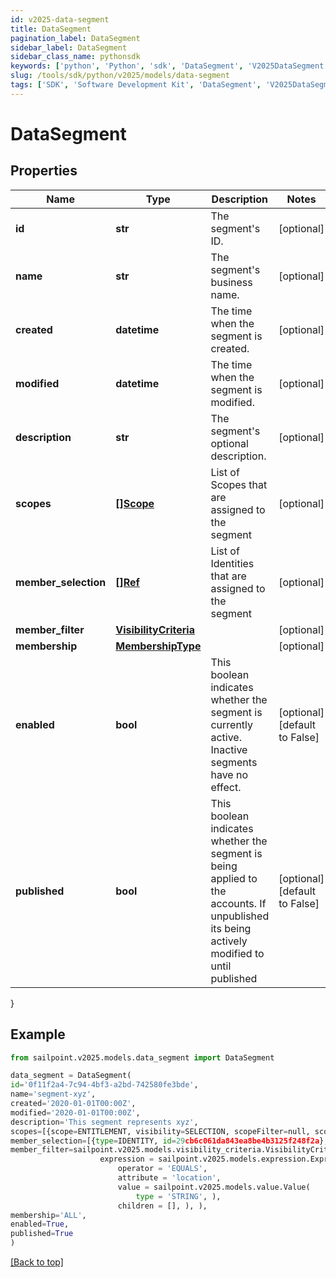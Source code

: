 ```yaml
---
id: v2025-data-segment
title: DataSegment
pagination_label: DataSegment
sidebar_label: DataSegment
sidebar_class_name: pythonsdk
keywords: ['python', 'Python', 'sdk', 'DataSegment', 'V2025DataSegment']
slug: /tools/sdk/python/v2025/models/data-segment
tags: ['SDK', 'Software Development Kit', 'DataSegment', 'V2025DataSegment']
---
```


# DataSegment

## Properties

| Name | Type | Description | Notes |
| --- | --- | --- | --- |
| **id** | **str** | The segment's ID. | [optional] |
| **name** | **str** | The segment's business name. | [optional] |
| **created** | **datetime** | The time when the segment is created. | [optional] |
| **modified** | **datetime** | The time when the segment is modified. | [optional] |
| **description** | **str** | The segment's optional description. | [optional] |
| **scopes** | [**[]Scope**](scope) | List of Scopes that are assigned to the segment | [optional] |
| **member_selection** | [**[]Ref**](ref) | List of Identities that are assigned to the segment | [optional] |
| **member_filter** | [**VisibilityCriteria**](visibility-criteria) |  | [optional] |
| **membership** | [**MembershipType**](membership-type) |  | [optional] |
| **enabled** | **bool** | This boolean indicates whether the segment is currently active. Inactive segments have no effect. | [optional] [default to False] |
| **published** | **bool** | This boolean indicates whether the segment is being applied to the accounts. If unpublished its being actively modified to until published | [optional] [default to False] |

}

## Example

```python
from sailpoint.v2025.models.data_segment import DataSegment

data_segment = DataSegment(
id='0f11f2a4-7c94-4bf3-a2bd-742580fe3bde',
name='segment-xyz',
created='2020-01-01T00:00Z',
modified='2020-01-01T00:00Z',
description='This segment represents xyz',
scopes=[{scope=ENTITLEMENT, visibility=SELECTION, scopeFilter=null, scopeSelection=[{type=ENTITLEMENT, id=34d73f611449463ea4fdcf02cda0c397}]}],
member_selection=[{type=IDENTITY, id=29cb6c061da843ea8be4b3125f248f2a}, {type=IDENTITY, id=f7b1b8a35fed4fd4ad2982014e137e19}],
member_filter=sailpoint.v2025.models.visibility_criteria.VisibilityCriteria(
                    expression = sailpoint.v2025.models.expression.Expression(
                        operator = 'EQUALS',
                        attribute = 'location',
                        value = sailpoint.v2025.models.value.Value(
                            type = 'STRING', ),
                        children = [], ), ),
membership='ALL',
enabled=True,
published=True
)

```

[[Back to top]](#)
